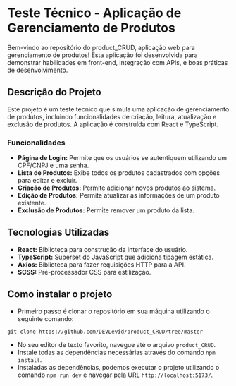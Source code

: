 # Teste Técnico - Aplicação de Gerenciamento de Produtos

Bem-vindo ao repositório do product_CRUD, aplicação web para gerenciamento de produtos! Esta aplicação foi desenvolvida para demonstrar habilidades em front-end, integração com APIs, e boas práticas de desenvolvimento.

## Descrição do Projeto

Este projeto é um teste técnico que simula uma aplicação de gerenciamento de produtos, incluindo funcionalidades de criação, leitura, atualização e exclusão de produtos. A aplicação é construída com React e TypeScript.

### Funcionalidades

- **Página de Login:** Permite que os usuários se autentiquem utilizando um CPF/CNPJ e uma senha.
- **Lista de Produtos:** Exibe todos os produtos cadastrados com opções para editar e excluir.
- **Criação de Produtos:** Permite adicionar novos produtos ao sistema.
- **Edição de Produtos:** Permite atualizar as informações de um produto existente.
- **Exclusão de Produtos:** Permite remover um produto da lista.

## Tecnologias Utilizadas

- **React:** Biblioteca para construção da interface do usuário.
- **TypeScript:** Superset do JavaScript que adiciona tipagem estática.
- **Axios:** Biblioteca para fazer requisições HTTP para a API.
- **SCSS:** Pré-processador CSS para estilização.

## Como instalar o projeto 
- Primeiro passo é clonar o repositório em sua máquina utilizando o seguinte comando:
```
git clone https://github.com/DEVLevid/product_CRUD/tree/master
```
- No seu editor de texto favorito, navegue até o arquivo ```product_CRUD```.
- Instale todas as dependências necessárias através do comando ```npm install```.
- Instaladas as dependências, podemos executar o projeto utilizando o comando ```npm run dev``` e navegar pela URL ```http://localhost:5173/```.

